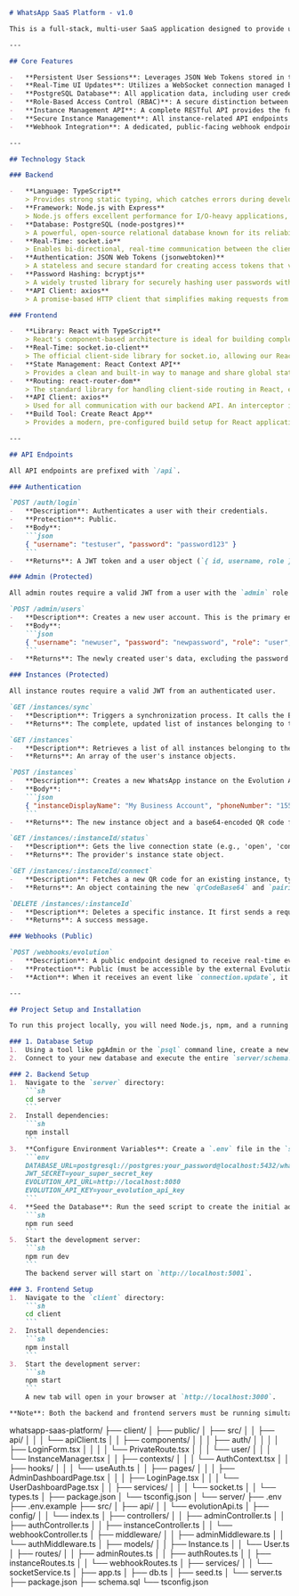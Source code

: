 ````markdown
# WhatsApp SaaS Platform - v1.0

This is a full-stack, multi-user SaaS application designed to provide users with tools for managing WhatsApp instances, built on top of the Evolution API. The application features a persistent PostgreSQL database, a secure Node.js backend, and a real-time React frontend. This platform serves as a robust foundation for businesses and developers looking to leverage WhatsApp automation, offering a clear separation between a secure, scalable backend API and a dynamic, user-friendly frontend interface.

---

## Core Features

-   **Persistent User Sessions**: Leverages JSON Web Tokens stored in the browser's local storage to ensure users remain logged in across page refreshes and browser sessions. The frontend architecture includes a loading state to gracefully handle session verification, preventing users from being logged out during page loads.
-   **Real-Time UI Updates**: Utilizes a WebSocket connection managed by socket.io to push live data from the server to the client. When a background event occurs (like a successful WhatsApp connection via webhook), the UI updates instantly without requiring a manual refresh, creating a modern and seamless user experience.
-   **PostgreSQL Database**: All application data, including user credentials, instance details, and permissions, is stored in a robust and scalable PostgreSQL database. The schema is designed with clear relationships, foreign key constraints, and indexes to ensure data integrity and query performance.
-   **Role-Based Access Control (RBAC)**: A secure distinction between admin and user roles is enforced on the backend. This foundational security model allows for future expansion where admins can be granted exclusive access to management panels and user control features.
-   **Instance Management API**: A complete RESTful API provides the full lifecycle management for WhatsApp instances. This includes endpoints to create, list, sync status from the provider, fetch new connection QR codes, and securely delete instances.
-   **Secure Instance Management**: All instance-related API endpoints are protected by authentication middleware. The backend logic includes ownership checks on every request, guaranteeing that a user can only view, manage, or delete instances that are explicitly linked to their account.
-   **Webhook Integration**: A dedicated, public-facing webhook endpoint is available to receive real-time event notifications from the Evolution API. This is the primary mechanism that powers the real-time status updates, as it allows the external service to notify our application of important changes instantly.

---

## Technology Stack

### Backend

-   **Language: TypeScript**
    > Provides strong static typing, which catches errors during development, improves code quality, and makes the application easier to maintain and scale.
-   **Framework: Node.js with Express**
    > Node.js offers excellent performance for I/O-heavy applications, while Express provides a minimalist and powerful foundation for building our RESTful API.
-   **Database: PostgreSQL (node-postgres)**
    > A powerful, open-source relational database known for its reliability, data integrity features, and scalability.
-   **Real-Time: socket.io**
    > Enables bi-directional, real-time communication between the client and server, essential for pushing live status updates to the UI.
-   **Authentication: JSON Web Tokens (jsonwebtoken)**
    > A stateless and secure standard for creating access tokens that verify user identity without needing to store session data on the server.
-   **Password Hashing: bcryptjs**
    > A widely trusted library for securely hashing user passwords with a salt, protecting them against brute-force and rainbow table attacks.
-   **API Client: axios**
    > A promise-based HTTP client that simplifies making requests from our backend to the external Evolution API.

### Frontend

-   **Library: React with TypeScript**
    > React's component-based architecture is ideal for building complex, interactive user interfaces, while TypeScript adds the benefits of type safety.
-   **Real-Time: socket.io-client**
    > The official client-side library for socket.io, allowing our React application to easily connect to the backend WebSocket server and listen for events.
-   **State Management: React Context API**
    > Provides a clean and built-in way to manage and share global state (like user authentication status) across the entire application without needing external libraries.
-   **Routing: react-router-dom**
    > The standard library for handling client-side routing in React, enabling us to create a navigable single-page application (SPA) with distinct URLs for different views.
-   **API Client: axios**
    > Used for all communication with our backend API. An interceptor is configured to automatically attach the user's JWT to every request, simplifying component logic.
-   **Build Tool: Create React App**
    > Provides a modern, pre-configured build setup for React applications, handling all the complexities of compilation and development out of the box.

---

## API Endpoints

All API endpoints are prefixed with `/api`.

### Authentication

`POST /auth/login`
-   **Description**: Authenticates a user with their credentials.
-   **Protection**: Public.
-   **Body**:
    ```json
    { "username": "testuser", "password": "password123" }
    ```
-   **Returns**: A JWT token and a user object (`{ id, username, role }`) on success.

### Admin (Protected)

All admin routes require a valid JWT from a user with the `admin` role.

`POST /admin/users`
-   **Description**: Creates a new user account. This is the primary endpoint for an admin to onboard new clients.
-   **Body**:
    ```json
    { "username": "newuser", "password": "newpassword", "role": "user", "instanceLimit": 5 }
    ```
-   **Returns**: The newly created user's data, excluding the password hash.

### Instances (Protected)

All instance routes require a valid JWT from an authenticated user.

`GET /instances/sync`
-   **Description**: Triggers a synchronization process. It calls the Evolution API's `/fetchInstances` endpoint to get the latest data for all instances and updates the corresponding records in our local database. This is used to sync statuses, profile names, and real phone numbers.
-   **Returns**: The complete, updated list of instances belonging to the user from our database.

`GET /instances`
-   **Description**: Retrieves a list of all instances belonging to the authenticated user directly from our local database.
-   **Returns**: An array of the user's instance objects.

`POST /instances`
-   **Description**: Creates a new WhatsApp instance on the Evolution API and saves a corresponding record in our database.
-   **Body**:
    ```json
    { "instanceDisplayName": "My Business Account", "phoneNumber": "15551234567" }
    ```
-   **Returns**: The new instance object and a base64-encoded QR code for connecting a phone.

`GET /instances/:instanceId/status`
-   **Description**: Gets the live connection state (e.g., 'open', 'connecting') for a specific instance directly from the Evolution API provider.
-   **Returns**: The provider's instance state object.

`GET /instances/:instanceId/connect`
-   **Description**: Fetches a new QR code for an existing instance, typically used if the instance is disconnected.
-   **Returns**: An object containing the new `qrCodeBase64` and `pairingCode`.

`DELETE /instances/:instanceId`
-   **Description**: Deletes a specific instance. It first sends a request to delete the instance from the Evolution API provider, then deletes the corresponding record from our local database.
-   **Returns**: A success message.

### Webhooks (Public)

`POST /webhooks/evolution`
-   **Description**: A public endpoint designed to receive real-time event notifications from the Evolution API. This is the core of our real-time functionality.
-   **Protection**: Public (must be accessible by the external Evolution API server).
-   **Action**: When it receives an event like `connection.update`, it updates the instance's status in our database and then uses WebSockets to push a notification to the correct user's browser, triggering an instant UI update.

---

## Project Setup and Installation

To run this project locally, you will need Node.js, npm, and a running instance of both PostgreSQL and the Evolution API.

### 1. Database Setup
1.  Using a tool like pgAdmin or the `psql` command line, create a new, empty PostgreSQL database. A recommended name is `whatsapp_saas`.
2.  Connect to your new database and execute the entire `server/schema.sql` script. This will create all the necessary tables, relationships, and indexes. Ensure the user you are connected with has permissions to create extensions (`uuid-ossp`).

### 2. Backend Setup
1.  Navigate to the `server` directory:
    ```sh
    cd server
    ```
2.  Install dependencies:
    ```sh
    npm install
    ```
3.  **Configure Environment Variables**: Create a `.env` file in the `server` directory by copying the example: `cp .env.example .env`. Edit the `.env` file with your specific configuration:
    ```env
    DATABASE_URL=postgresql://postgres:your_password@localhost:5432/whatsapp_saas
    JWT_SECRET=your_super_secret_key
    EVOLUTION_API_URL=http://localhost:8080
    EVOLUTION_API_KEY=your_evolution_api_key
    ```
4.  **Seed the Database**: Run the seed script to create the initial admin user and required service data. This is a critical step to ensure you can log in for the first time.
    ```sh
    npm run seed
    ```
5.  Start the development server:
    ```sh
    npm run dev
    ```
    The backend server will start on `http://localhost:5001`.

### 3. Frontend Setup
1.  Navigate to the `client` directory:
    ```sh
    cd client
    ```
2.  Install dependencies:
    ```sh
    npm install
    ```
3.  Start the development server:
    ```sh
    npm start
    ```
    A new tab will open in your browser at `http://localhost:3000`.

**Note**: Both the backend and frontend servers must be running simultaneously in separate terminals for the application to function correctly.
````


whatsapp-saas-platform/
├── client/
│   ├── public/
│   ├── src/
│   │   ├── api/
│   │   │   └── apiClient.ts
│   │   ├── components/
│   │   │   ├── auth/
│   │   │   │   ├── LoginForm.tsx
│   │   │   │   └── PrivateRoute.tsx
│   │   │   └── user/
│   │   │       └── InstanceManager.tsx
│   │   ├── contexts/
│   │   │   └── AuthContext.tsx
│   │   ├── hooks/
│   │   │   └── useAuth.ts
│   │   ├── pages/
│   │   │   ├── AdminDashboardPage.tsx
│   │   │   ├── LoginPage.tsx
│   │   │   └── UserDashboardPage.tsx
│   │   ├── services/
│   │   │   └── socket.ts
│   │   └── types.ts
│   ├── package.json
│   └── tsconfig.json
│
└── server/
    ├── .env
    ├── .env.example
    ├── src/
    │   ├── api/
    │   │   └── evolutionApi.ts
    │   ├── config/
    │   │   └── index.ts
    │   ├── controllers/
    │   │   ├── adminController.ts
    │   │   ├── authController.ts
    │   │   ├── instanceController.ts
    │   │   └── webhookController.ts
    │   ├── middleware/
    │   │   ├── adminMiddleware.ts
    │   │   └── authMiddleware.ts
    │   ├── models/
    │   │   ├── Instance.ts
    │   │   └── User.ts
    │   ├── routes/
    │   │   ├── adminRoutes.ts
    │   │   ├── authRoutes.ts
    │   │   ├── instanceRoutes.ts
    │   │   └── webhookRoutes.ts
    │   ├── services/
    │   │   └── socketService.ts
    │   ├── app.ts
    │   ├── db.ts
    │   ├── seed.ts
    │   └── server.ts
    ├── package.json
    ├── schema.sql
    └── tsconfig.json